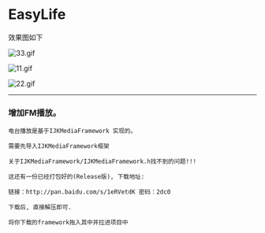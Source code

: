 # EasyLife

效果图如下

![33.gif](http://upload-images.jianshu.io/upload_images/1338042-ef783b0250136bd4.gif?imageMogr2/auto-orient/strip)


![11.gif](http://upload-images.jianshu.io/upload_images/1338042-381077da150b5f1e.gif?imageMogr2/auto-orient/strip)


![22.gif](http://upload-images.jianshu.io/upload_images/1338042-b2242e2b1e364dc8.gif?imageMogr2/auto-orient/strip)

---


### 增加FM播放。

    电台播放是基于IJKMediaFramework 实现的。

    需要先导入IJKMediaFramework框架
    
    关于IJKMediaFramework/IJKMediaFramework.h找不到的问题!!!
    
    这还有一份已经打包好的(Release版), 下载地址:
    
    链接：http://pan.baidu.com/s/1eRVetdK 密码：2dc0
    
    下载后, 直接解压即可.
    
    将你下载的framework拖入其中并拉进项目中
